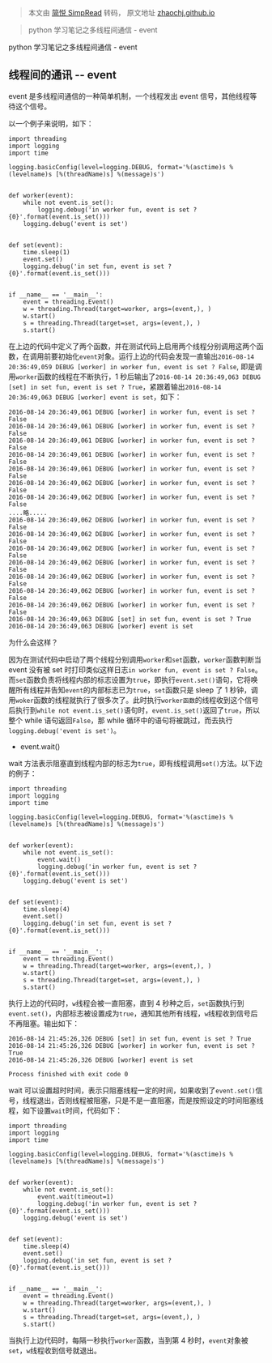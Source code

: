 > 本文由 [简悦 SimpRead](http://ksria.com/simpread/) 转码， 原文地址 [zhaochj.github.io](https://zhaochj.github.io/2016/08/14/2016-08-14-%E7%BA%BF%E7%A8%8B%E7%9A%84event%E7%89%B9%E6%80%A7/)

> python 学习笔记之多线程间通信 - event

python 学习笔记之多线程间通信 - event

线程间的通讯 -- event
---------------

event 是多线程间通信的一种简单机制，一个线程发出 event 信号，其他线程等待这个信号。

以一个例子来说明，如下：

```
import threading
import logging
import time
 
logging.basicConfig(level=logging.DEBUG, format='%(asctime)s %(levelname)s [%(threadName)s] %(message)s')
 
 
def worker(event):
    while not event.is_set():
        logging.debug('in worker fun, event is set ? {0}'.format(event.is_set()))
    logging.debug('event is set')
 
 
def set(event):
    time.sleep(1)
    event.set()
    logging.debug('in set fun, event is set ? {0}'.format(event.is_set()))
 
 
if __name__ == '__main__':
    event = threading.Event()
    w = threading.Thread(target=worker, args=(event,), )
    w.start()
    s = threading.Thread(target=set, args=(event,), )
    s.start()
```

在上边的代码中定义了两个函数，并在测试代码上启用两个线程分别调用这两个函数，在调用前要初始化`event`对象。运行上边的代码会发现一直输出`2016-08-14 20:36:49,059 DEBUG [worker] in worker fun, event is set ? False`, 即是调用`worker`函数的线程在不断执行，1 秒后输出了`2016-08-14 20:36:49,063 DEBUG [set] in set fun, event is set ? True`，紧跟着输出`2016-08-14 20:36:49,063 DEBUG [worker] event is set`，如下：

```
2016-08-14 20:36:49,061 DEBUG [worker] in worker fun, event is set ? False
2016-08-14 20:36:49,061 DEBUG [worker] in worker fun, event is set ? False
2016-08-14 20:36:49,061 DEBUG [worker] in worker fun, event is set ? False
2016-08-14 20:36:49,061 DEBUG [worker] in worker fun, event is set ? False
2016-08-14 20:36:49,061 DEBUG [worker] in worker fun, event is set ? False
2016-08-14 20:36:49,062 DEBUG [worker] in worker fun, event is set ? False
2016-08-14 20:36:49,062 DEBUG [worker] in worker fun, event is set ? False
....略.....
2016-08-14 20:36:49,062 DEBUG [worker] in worker fun, event is set ? False
2016-08-14 20:36:49,062 DEBUG [worker] in worker fun, event is set ? False
2016-08-14 20:36:49,062 DEBUG [worker] in worker fun, event is set ? False
2016-08-14 20:36:49,062 DEBUG [worker] in worker fun, event is set ? False
2016-08-14 20:36:49,062 DEBUG [worker] in worker fun, event is set ? False
2016-08-14 20:36:49,062 DEBUG [worker] in worker fun, event is set ? False
2016-08-14 20:36:49,062 DEBUG [worker] in worker fun, event is set ? False
2016-08-14 20:36:49,063 DEBUG [set] in set fun, event is set ? True
2016-08-14 20:36:49,063 DEBUG [worker] event is set
```

为什么会这样？

因为在测试代码中启动了两个线程分别调用`worker`和`set`函数，`worker`函数判断当 event 没有被 set 时打印类似这样日志`in worker fun, event is set ? False`。而`set`函数负责将线程内部的标志设置为`true`，即执行`event.set()`语句，它将唤醒所有线程并告知`event`的内部标志已为`true`，`set`函数只是 sleep 了 1 秒钟，调用`woker`函数的线程就执行了很多次了。此时执行`worker函数`的线程收到这个信号后执行到`while not event.is_set()`语句时，`event.is_set()`返回了`true`，所以整个 while 语句返回`False`，那 while 循环中的语句将被跳过，而去执行`logging.debug('event is set')`。

*   event.wait()

wait 方法表示阻塞直到线程内部的标志为`true`，即有线程调用`set()`方法。以下边的例子：

```
import threading
import logging
import time
 
logging.basicConfig(level=logging.DEBUG, format='%(asctime)s %(levelname)s [%(threadName)s] %(message)s')
 
 
def worker(event):
    while not event.is_set():
        event.wait()
        logging.debug('in worker fun, event is set ? {0}'.format(event.is_set()))
    logging.debug('event is set')
 
 
def set(event):
    time.sleep(4)
    event.set()
    logging.debug('in set fun, event is set ? {0}'.format(event.is_set()))
 
 
if __name__ == '__main__':
    event = threading.Event()
    w = threading.Thread(target=worker, args=(event,), )
    w.start()
    s = threading.Thread(target=set, args=(event,), )
    s.start()
```

执行上边的代码时，`w`线程会被一直阻塞，直到 4 秒种之后，`set`函数执行到`event.set()`，内部标志被设置成为`true`，通知其他所有线程，`w`线程收到信号后不再阻塞。输出如下：

```
2016-08-14 21:45:26,326 DEBUG [set] in set fun, event is set ? True
2016-08-14 21:45:26,326 DEBUG [worker] in worker fun, event is set ? True
2016-08-14 21:45:26,326 DEBUG [worker] event is set
 
Process finished with exit code 0
```

wait 可以设置超时时间，表示只阻塞线程一定的时间，如果收到了`event.set()`信号，线程退出，否则线程被阻塞，只是不是一直阻塞，而是按照设定的时间阻塞线程，如下设置`wait`时间，代码如下：

```
import threading
import logging
import time
 
logging.basicConfig(level=logging.DEBUG, format='%(asctime)s %(levelname)s [%(threadName)s] %(message)s')
 
 
def worker(event):
    while not event.is_set():
        event.wait(timeout=1)
        logging.debug('in worker fun, event is set ? {0}'.format(event.is_set()))
    logging.debug('event is set')
 
 
def set(event):
    time.sleep(4)
    event.set()
    logging.debug('in set fun, event is set ? {0}'.format(event.is_set()))
 
 
if __name__ == '__main__':
    event = threading.Event()
    w = threading.Thread(target=worker, args=(event,), )
    w.start()
    s = threading.Thread(target=set, args=(event,), )
    s.start()
```

当执行上边代码时，每隔一秒执行`worker`函数，当到第 4 秒时，`event`对象被`set`，`w`线程收到信号就退出。